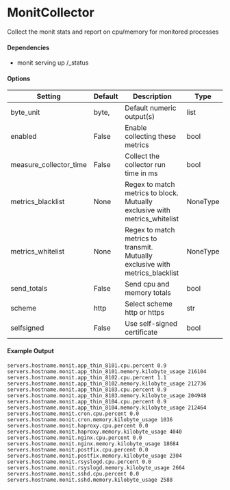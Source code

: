 <!--This file was generated from the python source
Please edit the source to make changes
-->
MonitCollector
=====

Collect the monit stats and report on cpu/memory for monitored processes

#### Dependencies

 * monit serving up /_status


#### Options

Setting | Default | Description | Type
--------|---------|-------------|-----
byte_unit | byte, | Default numeric output(s) | list
enabled | False | Enable collecting these metrics | bool
measure_collector_time | False | Collect the collector run time in ms | bool
metrics_blacklist | None | Regex to match metrics to block. Mutually exclusive with metrics_whitelist | NoneType
metrics_whitelist | None | Regex to match metrics to transmit. Mutually exclusive with metrics_blacklist | NoneType
send_totals | False | Send cpu and memory totals | bool
scheme | http | Select scheme http or https | str
selfsigned | False | Use self-signed certificate | bool

#### Example Output

```
servers.hostname.monit.app_thin_8101.cpu.percent 0.9
servers.hostname.monit.app_thin_8101.memory.kilobyte_usage 216104
servers.hostname.monit.app_thin_8102.cpu.percent 1.1
servers.hostname.monit.app_thin_8102.memory.kilobyte_usage 212736
servers.hostname.monit.app_thin_8103.cpu.percent 0.9
servers.hostname.monit.app_thin_8103.memory.kilobyte_usage 204948
servers.hostname.monit.app_thin_8104.cpu.percent 0.9
servers.hostname.monit.app_thin_8104.memory.kilobyte_usage 212464
servers.hostname.monit.cron.cpu.percent 0.0
servers.hostname.monit.cron.memory.kilobyte_usage 1036
servers.hostname.monit.haproxy.cpu.percent 0.0
servers.hostname.monit.haproxy.memory.kilobyte_usage 4040
servers.hostname.monit.nginx.cpu.percent 0.0
servers.hostname.monit.nginx.memory.kilobyte_usage 18684
servers.hostname.monit.postfix.cpu.percent 0.0
servers.hostname.monit.postfix.memory.kilobyte_usage 2304
servers.hostname.monit.rsyslogd.cpu.percent 0.0
servers.hostname.monit.rsyslogd.memory.kilobyte_usage 2664
servers.hostname.monit.sshd.cpu.percent 0.0
servers.hostname.monit.sshd.memory.kilobyte_usage 2588
```
